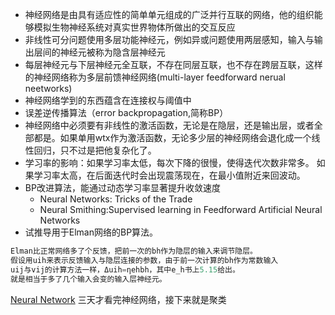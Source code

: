 * 神经网络是由具有适应性的简单单元组成的广泛并行互联的网络，他的组织能够模拟生物神经系统对真实世界物体所做出的交互反应
* 非线性可分问题使用多层功能神经元，例如异或问题使用两层感知，输入与输出层间的神经元被称为隐含层神经元
* 每层神经元与下层神经元全互联，不存在同层互联，也不存在跨层互联，这样的神经网络称为多层前馈神经网络(multi-layer feedforward nerual neetworks)
* 神经网络学到的东西蕴含在连接权与阈值中
* 误差逆传播算法（error backpropagation,简称BP）
* 神经网络中必须要有非线性的激活函数，无论是在隐层，还是输出层，或者全部都是。如果单用wtx作为激活函数，无论多少层的神经网络会退化成一个线性回归，只不过是把他复杂化了。
* 学习率的影响：如果学习率太低，每次下降的很慢，使得迭代次数非常多。 如果学习率太高，在后面迭代时会出现震荡现在，在最小值附近来回波动。
* BP改进算法，能通过动态学习率显著提升收敛速度
    * Neural Networks: Tricks of the Trade
    * Neural Smithing:Supervised learning in Feedforward Artificial Neural Networks
* 试推导用于Elman网络的BP算法。
```go
Elman比正常网络多了个反馈，把前一次的bh作为隐层的输入来调节隐层。 
假设用uih来表示反馈输入与隐层连接的参数，由于前一次计算的bh作为常数输入
uij与vij的计算方法一样，Δuih=ηehbh，其中e_h书上5.15给出。
就是相当于多了几个输入会变的输入层神经元。
```
[Neural Network](http://playground.tensorflow.org)
三天才看完神经网络，接下来就是聚类



